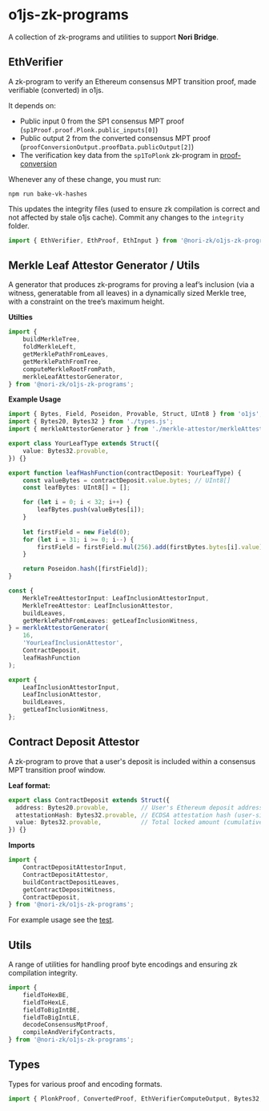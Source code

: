 # o1js-zk-programs

A collection of zk-programs and utilities to support **Nori Bridge**.

## EthVerifier

A zk-program to verify an Ethereum consensus MPT transition proof, made verifiable (converted) in o1js.

It depends on:

- Public input 0 from the SP1 consensus MPT proof (`sp1Proof.proof.Plonk.public_inputs[0]`)
- Public output 2 from the converted consensus MPT proof (`proofConversionOutput.proofData.publicOutput[2]`)
- The verification key data from the `sp1ToPlonk` zk-program in [proof-conversion](https://github.com/Nori-zk/proof-conversion)

Whenever any of these change, you must run:

    npm run bake-vk-hashes

This updates the integrity files (used to ensure zk compilation is correct and not affected by stale o1js cache). Commit any changes to the `integrity` folder.

```typescript
import { EthVerifier, EthProof, EthInput } from '@nori-zk/o1js-zk-programs';
```

## Merkle Leaf Attestor Generator / Utils

A generator that produces zk-programs for proving a leaf’s inclusion (via a witness, generatable from all leaves) in a dynamically sized Merkle tree, with a constraint on the tree’s maximum height.

**Utilties**
```typescript
import {
    buildMerkleTree,
    foldMerkleLeft,
    getMerklePathFromLeaves,
    getMerklePathFromTree,
    computeMerkleRootFromPath,
    merkleLeafAttestorGenerator,
} from '@nori-zk/o1js-zk-programs';
```

**Example Usage**

```typescript
import { Bytes, Field, Poseidon, Provable, Struct, UInt8 } from 'o1js';
import { Bytes20, Bytes32 } from './types.js';
import { merkleAttestorGenerator } from './merkle-attestor/merkleAttestor.js';

export class YourLeafType extends Struct({
    value: Bytes32.provable,
}) {}

export function leafHashFunction(contractDeposit: YourLeafType) {
    const valueBytes = contractDeposit.value.bytes; // UInt8[]
    const leafBytes: UInt8[] = [];

    for (let i = 0; i < 32; i++) {
        leafBytes.push(valueBytes[i]);
    }
  
    let firstField = new Field(0);
    for (let i = 31; i >= 0; i--) {
        firstField = firstField.mul(256).add(firstBytes.bytes[i].value);
    }

    return Poseidon.hash([firstField]);
}

const {
    MerkleTreeAttestorInput: LeafInclusionAttestorInput,
    MerkleTreeAttestor: LeafInclusionAttestor,
    buildLeaves,
    getMerklePathFromLeaves: getLeafInclusionWitness,
} = merkleAttestorGenerator(
    16,
    'YourLeafInclusionAttestor',
    ContractDeposit,
    leafHashFunction
);

export {
    LeafInclusionAttestorInput,
    LeafInclusionAttestor,
    buildLeaves,
    getLeafInclusionWitness,
};
```

## Contract Deposit Attestor

A zk-program to prove that a user's deposit is included within a consensus MPT transition proof window.

**Leaf format:**
```typescript
export class ContractDeposit extends Struct({
  address: Bytes20.provable,         // User's Ethereum deposit address
  attestationHash: Bytes32.provable, // ECDSA attestation hash (user-signed public key hash)
  value: Bytes32.provable,           // Total locked amount (cumulative)
}) {}
```

**Imports**
```typescript
import {
    ContractDepositAttestorInput,
    ContractDepositAttestor,
    buildContractDepositLeaves,
    getContractDepositWitness,
    ContractDeposit,
} from '@nori-zk/o1js-zk-programs';
```

For example usage see the [test](./src/contractDepositAttestor.spec.ts).

## Utils

A range of utilities for handling proof byte encodings and ensuring zk compilation integrity.

```typescript
import {
    fieldToHexBE,
    fieldToHexLE,
    fieldToBigIntBE,
    fieldToBigIntLE,
    decodeConsensusMptProof,
    compileAndVerifyContracts,
} from '@nori-zk/o1js-zk-programs';
```

## Types

Types for various proof and encoding formats.

```typescript
import { PlonkProof, ConvertedProof, EthVerifierComputeOutput, Bytes32, Bytes20 } from '@nori-zk/o1js-zk-programs';
```

